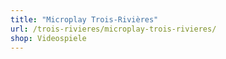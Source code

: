 ```yaml
---
title: "Microplay Trois-Rivières"
url: /trois-rivieres/microplay-trois-rivieres/
shop: Videospiele
---
```

